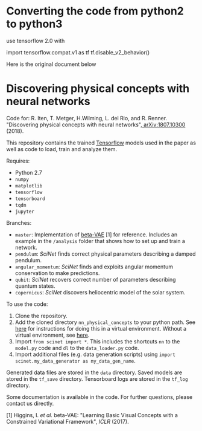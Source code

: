 
# Converting the code from python2 to python3 

use tensorflow 2.0 with

import tensorflow.compat.v1 as tf
tf.disable_v2_behavior()

Here is the original document below


# Discovering physical concepts with neural networks

Code for: R. Iten, T. Metger, H.Wilming, L. del Rio, and R. Renner. "Discovering physical concepts with neural networks",[	arXiv:1807.10300](https://arxiv.org/abs/1807.10300) (2018).

This repository contains the trained [Tensorflow](https://www.tensorflow.org) models used in the paper as well as code to load, train and analyze them.

Requires:

- Python 2.7
- ``numpy``
- ``matplotlib``
- ``tensorflow``
- ``tensorboard``
- ``tqdm``
- ``jupyter``

Branches:

- ``master``: Implementation of [beta-VAE](https://openreview.net/forum?id=Sy2fzU9gl) [1] for reference. Includes an example in the ``/analysis`` folder that shows how to set up and train a network.
- ``pendulum``: *SciNet* finds correct physical parameters describing a damped pendulum.
- ``angular_momentum``: *SciNet* finds and exploits angular momentum conservation to make predictions.
- ``qubit``: *SciNet* recovers correct number of parameters describing quantum states.
- ``copernicus``: *SciNet* discovers heliocentric model of the solar system.

To use the code:

1. Clone the repository.
2. Add the cloned directory ``nn_physical_concepts`` to your python path. See [here](https://stackoverflow.com/questions/10738919/how-do-i-add-a-path-to-pythonpath-in-virtualenv) for instructions for doing this in a virtual environment. Without a virtual environment, see [here](https://stackoverflow.com/questions/3402168/permanently-add-a-directory-to-pythonpath).
3. Import `from scinet import *`. This includes the shortcuts `nn` to the `model.py` code and `dl` to the `data_loader.py` code.
4. Import additional files (e.g. data generation scripts) using `import scinet.my_data_generator as my_data_gen_name`.

Generated data files are stored in the ``data`` directory. Saved models are stored in the ``tf_save`` directory. Tensorboard logs are stored in the ``tf_log`` directory.

Some documentation is available in the code. For further questions, please contact us directly.

[1]  Higgins, I. *et al.* beta-VAE: "Learning Basic Visual Concepts with a Constrained Variational Framework", *ICLR* (2017).

